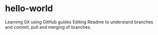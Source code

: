 # hello-world
Learning Git using GitHub guides
Editing Readme to understand branches and commit, pull and merging of branches.
